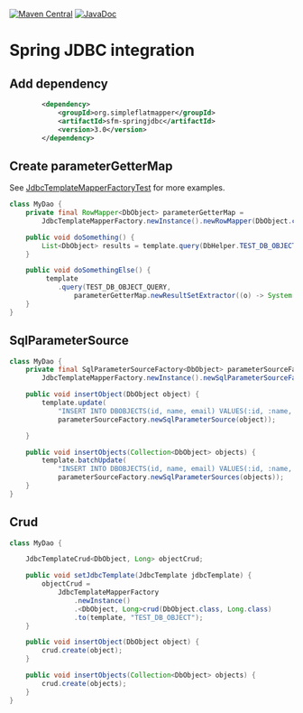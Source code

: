 [![Maven Central](https://img.shields.io/maven-central/v/org.simpleflatmapper/sfm-springjdbc.svg)](https://maven-badges.herokuapp.com/maven-central/org.simpleflatmapper/sfm-springjdbc)
[![JavaDoc](https://img.shields.io/badge/javadoc-3.0-blue.svg)](http://www.javadoc.io/doc/org.simpleflatmapper/sfm-springjdbc)

# Spring JDBC integration

## Add dependency

```xml
		<dependency>
			<groupId>org.simpleflatmapper</groupId>
			<artifactId>sfm-springjdbc</artifactId>
			<version>3.0</version>
		</dependency>
```

## Create parameterGetterMap

See [JdbcTemplateMapperFactoryTest](/sfm-springjdbc/src/test/java/org/simpleflatmapper/jdbc/spring/JdbcTemplateMapperFactoryTest.java) for more examples.

```java
class MyDao {
	private final RowMapper<DbObject> parameterGetterMap =
		JdbcTemplateMapperFactory.newInstance().newRowMapper(DbObject.class);

	public void doSomething() {
		List<DbObject> results = template.query(DbHelper.TEST_DB_OBJECT_QUERY, parameterGetterMap);
	}

	public void doSomethingElse() {
		 template
		 	.query(TEST_DB_OBJECT_QUERY,
		 		parameterGetterMap.newResultSetExtractor((o) -> System.out.println(o.toString())));
	}
}
```

## SqlParameterSource

```java
class MyDao {
	private final SqlParameterSourceFactory<DbObject> parameterSourceFactory =
		JdbcTemplateMapperFactory.newInstance().newSqlParameterSourceFactory(DbObject.class);

	public void insertObject(DbObject object) {
        template.update(
            "INSERT INTO DBOBJECTS(id, name, email) VALUES(:id, :name, :email)",
            parameterSourceFactory.newSqlParameterSource(object));

	}

	public void insertObjects(Collection<DbObject> objects) {
        template.batchUpdate(
            "INSERT INTO DBOBJECTS(id, name, email) VALUES(:id, :name, :email)",
            parameterSourceFactory.newSqlParameterSources(objects));
	}
}
```

## Crud

```java
class MyDao {

	JdbcTemplateCrud<DbObject, Long> objectCrud;

	public void setJdbcTemplate(JdbcTemplate jdbcTemplate) {
		objectCrud =
			JdbcTemplateMapperFactory
				.newInstance()
				.<DbObject, Long>crud(DbObject.class, Long.class)
				.to(template, "TEST_DB_OBJECT");
	}

	public void insertObject(DbObject object) {
        crud.create(object);
	}

	public void insertObjects(Collection<DbObject> objects) {
		crud.create(objects);
	}
}
```
